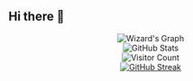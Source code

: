 ## Hi there 👋
<div align="center">
  <img src="https://github-readme-activity-graph.vercel.app/graph?username=PS-Wizard&theme=react-dark" alt="Wizard's Graph">
  <br/>
  <img src="https://github-readme-stats.vercel.app/api?username=PS-Wizard&show_icons=true&theme=radical" alt="GitHub Stats">
  <br/>
  <img src="https://komarev.com/ghpvc/?username=PS-Wizard&color=blue" alt="Visitor Count">
  <br/>
  <a href="https://git.io/streak-stats">
    <img src="https://streak-stats.demolab.com?user=PS-Wizard&theme=transparent&hide_border=true&short_numbers=true" alt="GitHub Streak">
  </a>
</div>



<!--
Here are some ideas to get you started:

- 🔭 I’m currently working on ...
- 🌱 I’m currently learning ...
- 👯 I’m looking to collaborate on ...
- 🤔 I’m looking for help with ...
- 💬 Ask me about ...
- 📫 How to reach me: ...
- 😄 Pronouns: ...
- ⚡ Fun fact: ...
-->
